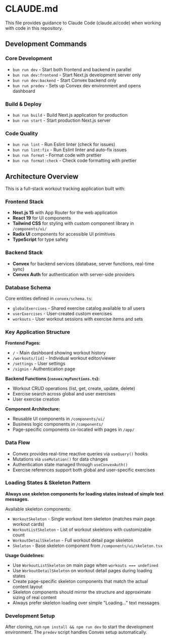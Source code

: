 # CLAUDE.md

This file provides guidance to Claude Code (claude.ai/code) when working with code in this repository.

## Development Commands

### Core Development

- `bun run dev` - Start both frontend and backend in parallel
- `bun run dev:frontend` - Start Next.js development server only
- `bun run dev:backend` - Start Convex backend only
- `bun run predev` - Sets up Convex dev environment and opens dashboard

### Build & Deploy

- `bun run build` - Build Next.js application for production
- `bun run start` - Start production Next.js server

### Code Quality

- `bun run lint` - Run Eslint linter (check for issues)
- `bun run lint:fix` - Run Eslint linter and auto-fix issues
- `bun run format` - Format code with prettier
- `bun run format:check` - Check code formatting with prettier

## Architecture Overview

This is a full-stack workout tracking application built with:

### Frontend Stack

- **Next.js 15** with App Router for the web application
- **React 19** for UI components
- **Tailwind CSS** for styling with custom component library in `/components/ui/`
- **Radix UI** components for accessible UI primitives
- **TypeScript** for type safety

### Backend Stack

- **Convex** for backend services (database, server functions, real-time sync)
- **Convex Auth** for authentication with server-side providers

### Database Schema

Core entities defined in `convex/schema.ts`:

- `globalExercises` - Shared exercise catalog available to all users
- `userExercises` - User-created custom exercises
- `workouts` - User workout sessions with exercise items and sets

### Key Application Structure

**Frontend Pages:**

- `/` - Main dashboard showing workout history
- `/workouts/[id]` - Individual workout editor/viewer
- `/settings` - User settings
- `/signin` - Authentication page

**Backend Functions (`convex/myFunctions.ts`):**

- Workout CRUD operations (list, get, create, update, delete)
- Exercise search across global and user exercises
- User exercise creation

**Component Architecture:**

- Reusable UI components in `/components/ui/`
- Business logic components in `/components/`
- Page-specific components co-located with pages in `/app/`

### Data Flow

- Convex provides real-time reactive queries via `useQuery()` hooks
- Mutations via `useMutation()` for data changes
- Authentication state managed through `useConvexAuth()`
- Exercise references support both global and user-specific exercises

### Loading States & Skeleton Pattern

**Always use skeleton components for loading states instead of simple text messages.**

Available skeleton components:

- `WorkoutSkeleton` - Single workout item skeleton (matches main page workout cards)
- `WorkoutListSkeleton` - List of workout skeletons with customizable count
- `WorkoutDetailSkeleton` - Full workout detail page skeleton
- `Skeleton` - Base skeleton component from `/components/ui/skeleton.tsx`

**Usage Guidelines:**

- Use `WorkoutListSkeleton` on main page when `workouts === undefined`
- Use `WorkoutDetailSkeleton` on workout detail pages during loading states
- Create page-specific skeleton components that match the actual content layout
- Skeleton components should mirror the structure and approximate sizing of real content
- Always prefer skeleton loading over simple "Loading..." text messages

### Development Setup

After cloning, run `npm install && npm run dev` to start the development environment. The `predev` script handles Convex setup automatically.
